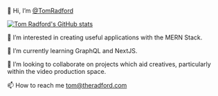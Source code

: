 👋 Hi, I’m [@TomRadford](https://github.com/TomRadford/)

[![Tom Radford's GitHub stats](https://github-readme-stats.vercel.app/api?username=tomradford&theme=radical&show_icons=true)](https://github.com/anuraghazra/github-readme-stats)

👀 I’m interested in creating useful applications with the MERN Stack.

🌱 I’m currently learning GraphQL and NextJS.

💞️ I’m looking to collaborate on projects which aid creatives, particularly within the video production space.

📫 How to reach me tom@theradford.com

<!---
TomRadford/TomRadford is a ✨ special ✨ repository because its `README.md` (this file) appears on your GitHub profile.
You can click the Preview link to take a look at your changes.
--->
